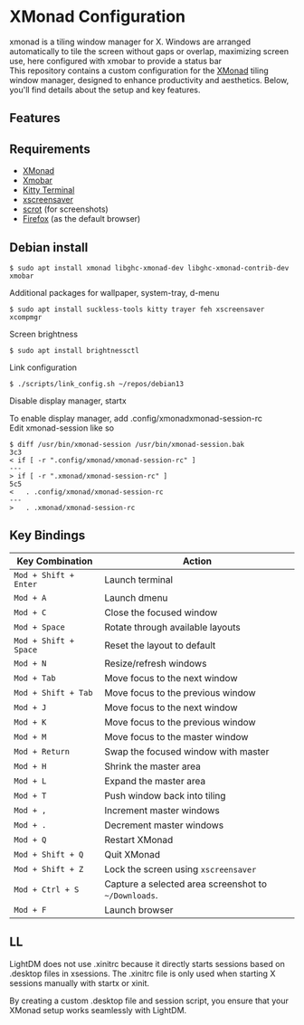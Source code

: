 # XMonad Configuration

xmonad is a tiling window manager for X. Windows are arranged automatically to tile the screen without gaps or overlap, maximizing screen use, here configured with xmobar to provide a status bar  
This repository contains a custom configuration for the [XMonad](https://xmonad.org/) tiling window manager, designed to enhance productivity and aesthetics. Below, you'll find details about the setup and key features.

## Features

## Requirements

- [XMonad](https://xmonad.org/)
- [Xmobar](https://xmobar.org/)
- [Kitty Terminal](https://sw.kovidgoyal.net/kitty/)
- [xscreensaver](https://www.jwz.org/xscreensaver/)
- [scrot](https://github.com/resurrecting-open-source-projects/scrot) (for screenshots)
- [Firefox](https://www.mozilla.org/en-US/firefox/new/) (as the default browser)


## Debian install
```
$ sudo apt install xmonad libghc-xmonad-dev libghc-xmonad-contrib-dev xmobar
```
Additional packages for wallpaper, system-tray, d-menu
```
$ sudo apt install suckless-tools kitty trayer feh xscreensaver xcompmgr
```

Screen brightness
```
$ sudo apt install brightnessctl 
```

Link configuration
```
$ ./scripts/link_config.sh ~/repos/debian13
```

Disable display manager, startx  

To enable display manager, add .config/xmonadxmonad-session-rc  
Edit xmonad-session like so
```
$ diff /usr/bin/xmonad-session /usr/bin/xmonad-session.bak 
3c3
< if [ -r ".config/xmonad/xmonad-session-rc" ]
---
> if [ -r ".xmonad/xmonad-session-rc" ]
5c5
<   . .config/xmonad/xmonad-session-rc
---
>   . .xmonad/xmonad-session-rc
```


## Key Bindings

| Key Combination       | Action                                 |
|------------------------|----------------------------------------|
| `Mod + Shift + Enter`  | Launch terminal                       |
| `Mod + A`              | Launch dmenu                          |
| `Mod + C`              | Close the focused window              |
| `Mod + Space`          | Rotate through available layouts      |
| `Mod + Shift + Space`  | Reset the layout to default           |
| `Mod + N`              | Resize/refresh windows                |
| `Mod + Tab`            | Move focus to the next window         |
| `Mod + Shift + Tab`    | Move focus to the previous window      |
| `Mod + J`              | Move focus to the next window         |
| `Mod + K`              | Move focus to the previous window     |
| `Mod + M`              | Move focus to the master window       |
| `Mod + Return`         | Swap the focused window with master   |
| `Mod + H`              | Shrink the master area                |
| `Mod + L`              | Expand the master area                |
| `Mod + T`              | Push window back into tiling          |
| `Mod + ,`              | Increment master windows              |
| `Mod + .`              | Decrement master windows              |
| `Mod + Q`              | Restart XMonad                        |
| `Mod + Shift + Q`      | Quit XMonad                           |
| `Mod + Shift + Z`      | Lock the screen using `xscreensaver`  |
| `Mod + Ctrl + S`       | Capture a selected area screenshot to `~/Downloads`.  |
| `Mod + F`              | Launch browser                        |


## LL
LightDM does not use .xinitrc because it directly starts sessions based on .desktop files in xsessions. The .xinitrc file is only used when starting X sessions manually with startx or xinit.

By creating a custom .desktop file and session script, you ensure that your XMonad setup works seamlessly with LightDM.

